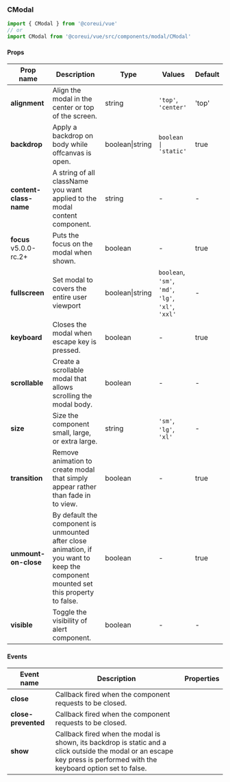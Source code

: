 ### CModal

```jsx
import { CModal } from '@coreui/vue'
// or
import CModal from '@coreui/vue/src/components/modal/CModal'
```

#### Props

| Prop name                                                      | Description                                                                                                                        | Type            | Values                                             | Default |
| -------------------------------------------------------------- | ---------------------------------------------------------------------------------------------------------------------------------- | --------------- | -------------------------------------------------- | ------- |
| **alignment**                                                  | Align the modal in the center or top of the screen.                                                                                | string          | `'top'`, `'center'`                                | 'top'   |
| **backdrop**                                                   | Apply a backdrop on body while offcanvas is open.                                                                                  | boolean\|string | `boolean \| 'static'`                              | true    |
| **content-class-name**                                         | A string of all className you want applied to the modal content component.                                                         | string          | -                                                  | -       |
| **focus** <br><div class="badge bg-primary">v5.0.0-rc.2+</div> | Puts the focus on the modal when shown.                                                                                            | boolean         | -                                                  | true    |
| **fullscreen**                                                 | Set modal to covers the entire user viewport                                                                                       | boolean\|string | `boolean`, `'sm'`, `'md'`, `'lg'`, `'xl'`, `'xxl'` | -       |
| **keyboard**                                                   | Closes the modal when escape key is pressed.                                                                                       | boolean         | -                                                  | true    |
| **scrollable**                                                 | Create a scrollable modal that allows scrolling the modal body.                                                                    | boolean         | -                                                  | -       |
| **size**                                                       | Size the component small, large, or extra large.                                                                                   | string          | `'sm'`, `'lg'`, `'xl'`                             | -       |
| **transition**                                                 | Remove animation to create modal that simply appear rather than fade in to view.                                                   | boolean         | -                                                  | true    |
| **unmount-on-close**                                           | By default the component is unmounted after close animation, if you want to keep the component mounted set this property to false. | boolean         | -                                                  | true    |
| **visible**                                                    | Toggle the visibility of alert component.                                                                                          | boolean         | -                                                  | -       |

#### Events

| Event name          | Description                                                                                                                                                             | Properties |
| ------------------- | ----------------------------------------------------------------------------------------------------------------------------------------------------------------------- | ---------- |
| **close**           | Callback fired when the component requests to be closed.                                                                                                                |
| **close-prevented** | Callback fired when the component requests to be closed.                                                                                                                |
| **show**            | Callback fired when the modal is shown, its backdrop is static and a click outside the modal or an escape key press is performed with the keyboard option set to false. |
